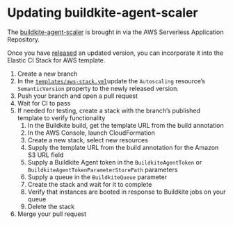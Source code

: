 # Updating buildkite-agent-scaler

The [buildkite-agent-scaler](https://buildkite.com/buildkite/buildkite-agent-scaler)
is brought in via the AWS Serverless Application Repository.

Once you have [released](https://github.com/buildkite/buildkite-agent-scaler/blob/master/RELEASE.md) an updated
version, you can incorporate it into the Elastic CI Stack
for AWS template.

1. Create a new branch
1. In the [`templates/aws-stack.yml`](templates/aws-stack.yml)update the `Autoscaling` resource’s `SemanticVersion` property to the newly released version.
1. Push your branch and open a pull request
1. Wait for CI to pass
1. If needed for testing, create a stack with the branch’s published template to verify functionality
	1. In the Buildkite build, get the template URL from the build annotation
	1. In the AWS Console, launch CloudFormation
	1. Create a new stack, select new resources
	1. Supply the template URL from the build annotation for the Amazon S3 URL field
	1. Supply a Buildkite Agent token in the `BuildkiteAgentToken` 
	or `BuildkiteAgentTokenParameterStorePath` parameters
	1. Supply a queue in the `BuildkiteQueue` parameter
	1. Create the stack and wait for it to complete
	1. Verify that instances are booted in response to Buildkite jobs on your queue
	1. Delete the stack
1. Merge your pull request